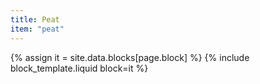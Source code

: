 ```yaml
---
title: Peat
item: "peat"
---
```


{% assign it = site.data.blocks[page.block] %}
{% include block_template.liquid block=it %}


